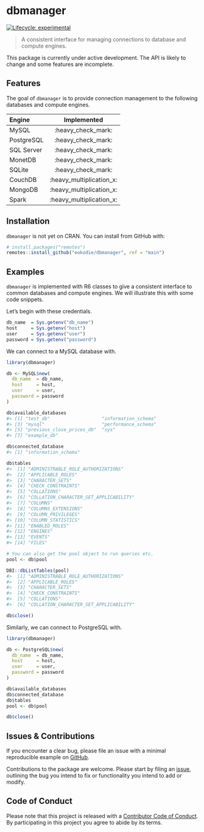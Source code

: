 
<!-- README.md is generated from README.Rmd. Please edit that file -->

# dbmanager

<div data-align="center">

<!-- hex -->

<!-- <img src="./man/figures/logo.png" height = "200px" /> -->

<!-- badges: start -->

<!-- Experimental -->

[![Lifecycle:
experimental](https://img.shields.io/badge/lifecycle-experimental-orange.svg)](https://www.tidyverse.org/lifecycle/#experimental)
<!-- badges: end -->

<!-- links start -->

<!-- links end -->

</div>

> A consistent interface for managing connections to database and
> compute engines.

This package is currently under active development. The API is likely to
change and some features are incomplete.

## Features

The goal of `dbmanager` is to provide connection management to the
following databases and compute engines.

| Engine     |        Implemented         |
| :--------- | :------------------------: |
| MySQL      |    :heavy\_check\_mark:    |
| PostgreSQL |    :heavy\_check\_mark:    |
| SQL Server |    :heavy\_check\_mark:    |
| MonetDB    |    :heavy\_check\_mark:    |
| SQLite     |    :heavy\_check\_mark:    |
| CouchDB    | :heavy\_multiplication\_x: |
| MongoDB    | :heavy\_multiplication\_x: |
| Spark      | :heavy\_multiplication\_x: |

## Installation

`dbmanager` is not yet on CRAN. You can install from GitHub with:

``` r
# install.packages("remotes")
remotes::install_github("eokodie/dbmanager", ref = "main")
```

## Examples

`dbmanager` is implemented with R6 classes to give a consistent
interface to common databases and compute engines. We will illustrate
this with some code snippets.

Let’s begin with these credentials.

``` r
db_name  = Sys.getenv("db_name")
host     = Sys.getenv("host") 
user     = Sys.getenv("user") 
password = Sys.getenv("password")
```

We can connect to a MySQL database with.

``` r
library(dbmanager)

db <- MySQL$new(
  db_name  = db_name,
  host     = host, 
  user     = user, 
  password = password
)

db$available_databases
#> [1] "test_db"                   "information_schema"       
#> [3] "mysql"                     "performance_schema"       
#> [5] "previous_close_prices_db"  "sys"                      
#> [7] "example_db"

db$connected_database
#> [1] "information_schema"

db$tables
#>  [1] "ADMINISTRABLE_ROLE_AUTHORIZATIONS"    
#>  [2] "APPLICABLE_ROLES"                     
#>  [3] "CHARACTER_SETS"                       
#>  [4] "CHECK_CONSTRAINTS"                    
#>  [5] "COLLATIONS"                           
#>  [6] "COLLATION_CHARACTER_SET_APPLICABILITY"
#>  [7] "COLUMNS"                              
#>  [8] "COLUMNS_EXTENSIONS"                   
#>  [9] "COLUMN_PRIVILEGES"                    
#> [10] "COLUMN_STATISTICS"                    
#> [11] "ENABLED_ROLES"                        
#> [12] "ENGINES"                              
#> [13] "EVENTS"                               
#> [14] "FILES"                                

# You can also get the pool object to run queries etc.
pool <- db$pool

DBI::dbListTables(pool)
#>  [1] "ADMINISTRABLE_ROLE_AUTHORIZATIONS"    
#>  [2] "APPLICABLE_ROLES"                     
#>  [3] "CHARACTER_SETS"                       
#>  [4] "CHECK_CONSTRAINTS"                    
#>  [5] "COLLATIONS"                           
#>  [6] "COLLATION_CHARACTER_SET_APPLICABILITY"

db$close()
```

Similarly, we can connect to PostgreSQL with.

``` r
library(dbmanager)

db <- PostgreSQL$new(
  db_name  = db_name,
  host     = host, 
  user     = user, 
  password = password
)

db$available_databases
db$connected_database
db$tables
pool <- db$pool

db$close()
```

## Issues & Contributions

If you encounter a clear bug, please file an issue with a minimal
reproducible example on
[GitHub](https://github.com/eokodie/dbmanager/issues).

Contributions to the package are welcome. Please start by filing an
[issue](https://github.com/eokodie/dbmanager/issues), outlining the bug
you intend to fix or functionality you intend to add or modify.

## Code of Conduct

Please note that this project is released with a [Contributor Code of
Conduct](.github/CODE_OF_CONDUCT.md). By participating in this project
you agree to abide by its terms.
